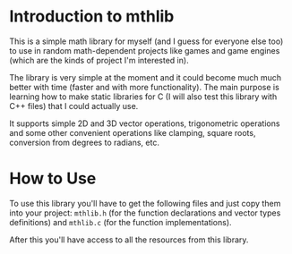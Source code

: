 # Introduction to mthlib

This is a simple math library for myself (and I guess for everyone else too) to use in random math-dependent projects like games and game engines (which are the kinds of project I'm interested in).

The library is very simple at the moment and it could become much much better with time (faster and with more functionality). The main purpose is learning how to make static libraries for C (I will also test this library with C++ files) that I could actually use.

It supports simple 2D and 3D vector operations, trigonometric operations and some other convenient operations like clamping, square roots, conversion from degrees to radians, etc.

# How to Use

To use this library you'll have to get the following files and just copy them into your project: <code>mthlib.h</code> (for the function declarations and vector types definitions) and <code>mthlib.c</code> (for the function implementations).

After this you'll have access to all the resources from this library.